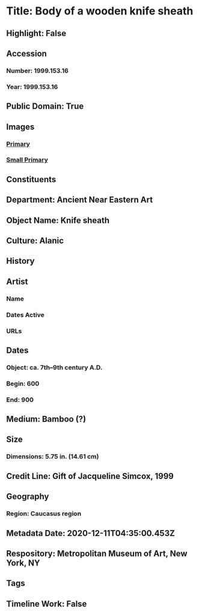 # Title: Body of a wooden knife sheath
## Highlight: False
## Accession
### Number: 1999.153.16
### Year: 1999.153.16
## Public Domain: True
## Images
### [Primary](https://images.metmuseum.org/CRDImages/an/original/sd1999_153_16.jpg)
### [Small Primary](https://images.metmuseum.org/CRDImages/an/web-large/sd1999_153_16.jpg)
## Constituents
## Department: Ancient Near Eastern Art
## Object Name: Knife sheath
## Culture: Alanic
## History
## Artist
### Name
### Dates Active
### URLs
## Dates
### Object: ca. 7th–9th century A.D.
### Begin: 600
### End: 900
## Medium: Bamboo (?)
## Size
### Dimensions: 5.75 in. (14.61 cm)
## Credit Line: Gift of Jacqueline Simcox, 1999
## Geography
### Region: Caucasus region
## Metadata Date: 2020-12-11T04:35:00.453Z
## Respository: Metropolitan Museum of Art, New York, NY
## Tags
## Timeline Work: False